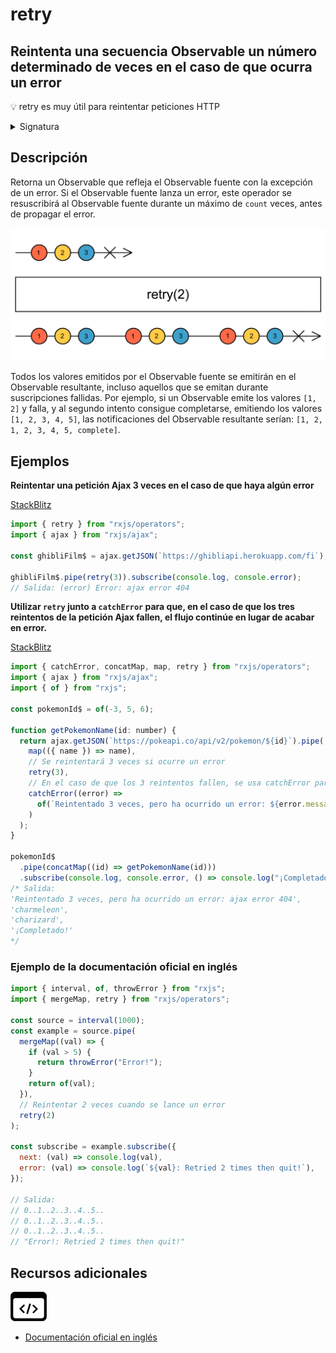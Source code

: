 # retry

<h2 class="subtitle"> Reintenta una secuencia Observable un número determinado de veces en el caso de que ocurra un error</h2>

💡 retry es muy útil para reintentar peticiones HTTP

<details>
<summary>Signatura</summary>

### Firma

`retry<T>(count: number = -1): MonoTypeOperatorFunction<T>`

### Parámetros

<table>
<tr><td>count</td><td>Opcional. El valor por defecto es <code>-1</code>.
El número de reintentos que se harán antes de fallar.</td></tr>
</table>

### Retorna

`MonoTypeOperatorFunction<T>`: El Observable fuente modificado con la lógica de reintento.

</details>

## Descripción

Retorna un Observable que refleja el Observable fuente con la excepción de un error. Si el Observable fuente lanza un error, este operador se resuscribirá al Observable fuente durante un máximo de `count` veces, antes de propagar el error.

<img src="assets/images/marble-diagrams/error-handling/retry.png" alt="Diagrama de canicas del operador retry">

Todos los valores emitidos por el Observable fuente se emitirán en el Observable resultante, incluso aquellos que se emitan durante suscripciones fallidas. Por ejemplo, si un Observable emite los valores `[1, 2]` y falla, y al segundo intento consigue completarse, emitiendo los valores `[1, 2, 3, 4, 5]`, las notificaciones del Observable resultante serían: `[1, 2, 1, 2, 3, 4, 5, complete]`.

## Ejemplos

**Reintentar una petición Ajax 3 veces en el caso de que haya algún error**

<a target="_blank" href="https://stackblitz.com/edit/docu-rxjs-retry?file=index.ts">StackBlitz</a>

```javascript
import { retry } from "rxjs/operators";
import { ajax } from "rxjs/ajax";

const ghibliFilm$ = ajax.getJSON(`https://ghibliapi.herokuapp.com/fi`);

ghibliFilm$.pipe(retry(3)).subscribe(console.log, console.error);
// Salida: (error) Error: ajax error 404
```

**Utilizar `retry` junto a `catchError` para que, en el caso de que los tres reintentos de la petición Ajax fallen, el flujo continúe en lugar de acabar en error.**

<a target="_blank" href="https://stackblitz.com/edit/docu-rxjs-retry-2?file=index.ts">StackBlitz</a>

```javascript
import { catchError, concatMap, map, retry } from "rxjs/operators";
import { ajax } from "rxjs/ajax";
import { of } from "rxjs";

const pokemonId$ = of(-3, 5, 6);

function getPokemonName(id: number) {
  return ajax.getJSON(`https://pokeapi.co/api/v2/pokemon/${id}`).pipe(
    map(({ name }) => name),
    // Se reintentará 3 veces si ocurre un error
    retry(3),
    // En el caso de que los 3 reintentos fallen, se usa catchError para que el flujo continúe
    catchError((error) =>
      of(`Reintentado 3 veces, pero ha ocurrido un error: ${error.message}`)
    )
  );
}

pokemonId$
  .pipe(concatMap((id) => getPokemonName(id)))
  .subscribe(console.log, console.error, () => console.log("¡Completado!"));
/* Salida:
'Reintentado 3 veces, pero ha ocurrido un error: ajax error 404',
'charmeleon', 
'charizard', 
'¡Completado!' 
*/
```

### Ejemplo de la documentación oficial en inglés

```javascript
import { interval, of, throwError } from "rxjs";
import { mergeMap, retry } from "rxjs/operators";

const source = interval(1000);
const example = source.pipe(
  mergeMap((val) => {
    if (val > 5) {
      return throwError("Error!");
    }
    return of(val);
  }),
  // Reintentar 2 veces cuando se lance un error
  retry(2)
);

const subscribe = example.subscribe({
  next: (val) => console.log(val),
  error: (val) => console.log(`${val}: Retried 2 times then quit!`),
});

// Salida:
// 0..1..2..3..4..5..
// 0..1..2..3..4..5..
// 0..1..2..3..4..5..
// "Error!: Retried 2 times then quit!"
```

<div class="additional-section">

## Recursos adicionales

<a target="_blank" href="https://github.com/ReactiveX/rxjs/blob/master/src/internal/operators/retry.ts">
<img src="assets/icons/source-code.png" alt="Source code">
</a>
</div>

- <a target="_blank" href="https://rxjs.dev/api/operators/retry">Documentación oficial en inglés</a>
